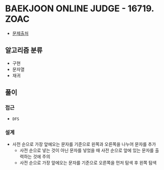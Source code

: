 # BAEKJOON ONLINE JUDGE - 16719. ZOAC

- [문제출처](https://www.acmicpc.net/problem/16719 '16719. ZOAC')

## 알고리즘 분류

- 구현
- 문자열
- 재귀

## 풀이

### 접근

- `DFS`

### 설계

- 사전 순으로 가장 앞에오는 문자를 기준으로 왼쪽과 오른쪽을 나누어 문자를 추가
  - 사전 순으로 넣는 것이 아닌 문자를 넣었을 때 사전 순으로 앞에 있는 문자를 출력하는 것에 주의
  - 사전 순으로 가장 앞에오는 문자를 기준으로 오른쪽을 먼저 탐색 후 왼쪽 탐색
